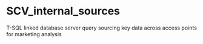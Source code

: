 # SCV_internal_sources

T-SQL linked database server query sourcing key data across access points for marketing analysis

